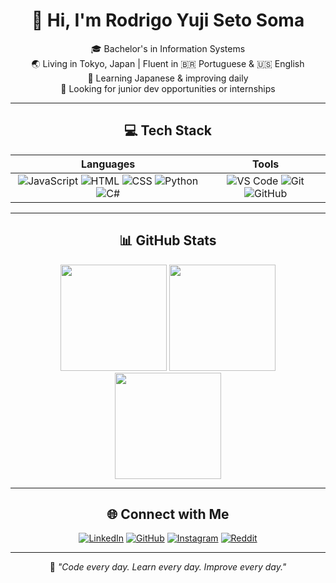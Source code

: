 <div align="center">
  
  # 👋 Hi, I'm Rodrigo Yuji Seto Soma
  
  🎓 Bachelor's in Information Systems  
  🌏 Living in Tokyo, Japan | Fluent in 🇧🇷 Portuguese & 🇺🇸 English  
  📘 Learning Japanese & improving daily  
  🎯 Looking for junior dev opportunities or internships
  
  ---
  

  ## 💻 Tech Stack
  
  | **Languages** | **Tools** |
  |:-------------:|:---------:|
  | ![JavaScript](https://img.shields.io/badge/-JavaScript-F7DF1E?style=flat&logo=javascript&logoColor=black) ![HTML](https://img.shields.io/badge/-HTML5-E34F26?style=flat&logo=html5&logoColor=white) ![CSS](https://img.shields.io/badge/-CSS3-1572B6?style=flat&logo=css3&logoColor=white) ![Python](https://img.shields.io/badge/-Python-3776AB?style=flat&logo=python&logoColor=white) ![C#](https://img.shields.io/badge/-C%23-239120?style=flat&logo=c-sharp&logoColor=white) | ![VS Code](https://img.shields.io/badge/-VSCode-007ACC?style=flat&logo=visual-studio-code&logoColor=white) ![Git](https://img.shields.io/badge/-Git-F05032?style=flat&logo=git&logoColor=white) ![GitHub](https://img.shields.io/badge/-GitHub-181717?style=flat&logo=github&logoColor=white)
  
  ---
  
  ## 📊 GitHub Stats
  
  <p align="center">
    <img src="https://github-readme-stats.vercel.app/api?username=YujiSeto&show_icons=true&theme=github_dark" height="170" />
    <img src="https://github-readme-stats.vercel.app/api/top-langs/?username=YujiSeto&layout=compact&theme=github_dark" height="170" />
    <img src="https://github-readme-streak-stats.herokuapp.com/?user=YujiSeto&theme=github-dark" height="170" />
  </p>
  
  ---
  
  ## 🌐 Connect with Me
  
  [![LinkedIn](https://img.shields.io/badge/LinkedIn-%230077B5.svg?style=for-the-badge&logo=linkedin&logoColor=white)](https://www.linkedin.com/in/yujiseto/)
  [![GitHub](https://img.shields.io/badge/GitHub-%2312100E.svg?style=for-the-badge&logo=github&logoColor=white)](https://github.com/YujiSeto)
  [![Instagram](https://img.shields.io/badge/Instagram-%23E4405F.svg?style=for-the-badge&logo=instagram&logoColor=white)](https://www.instagram.com/yujiseto/)
  [![Reddit](https://img.shields.io/badge/Reddit-%23FF4500.svg?style=for-the-badge&logo=reddit&logoColor=white)](http://reddit.com/user/YujiSeto/)
  
  ---
  
  🧩 *"Code every day. Learn every day. Improve every day."*

</div>
